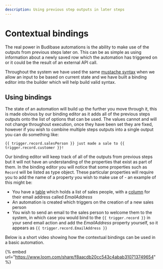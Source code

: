 ```yaml
---
description: Using previous step outputs in later steps
---
```


# Contextual bindings

The real power in Budibase automations is the ability to make use of the outputs from previous steps later on. This can be as simple as using information about a newly saved row which the automation has triggered on or it could be the result of an external API call.

Throughout the system we have used the same [mustache syntax](https://mustache.github.io/mustache.5.html) when we allow an input to be based on current state and we have built a binding editor into the builder which will help build valid syntax.

## Using bindings

The state of an automation will build up the further you move through it, this is made obvious by our binding editor as it adds all of the previous steps outputs onto the list of options that can be used. The values cannot and will not change throughout execution, once they have been set they are fixed, however if you wish to combine multiple steps outputs into a single output you can do something like:

```text
{{ trigger.record.salesPerson }} just made a sale to {{ trigger.record.customer }}!
```

Our binding editor will keep track of all of the outputs from previous steps but it will not have an understanding of the properties that exist as part of them. In the binding editor you will notice that some properties such as `Record` will be listed as type object. These particular properties will require you to add the name of a property you wish to make use of - an example of this might be:

* You have a [table](../data/tables/) which holds a list of sales people, with a [column](../data/tables/columns.md) for their email address called _EmailAddress_
* An automation is created which triggers on the creation of a new sales person
* You wish to send an email to the sales person to welcome them to the system, in which case you would bind to the `{{ trigger.record }}` in your send email action and add the _EmailAddress_ property yourself, so it appears as `{{ trigger.record.EmailAddress }}`

Below is a short video showing how the contextual bindings can be used in a basic automation.

{% embed url="https://www.loom.com/share/f8aacdb20cc543c4abab310713749654" %}



